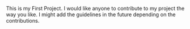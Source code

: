 This is my First Project.
I would like anyone to contribute to my project the way you like. I might add the guidelines in the future
depending on the contributions.
